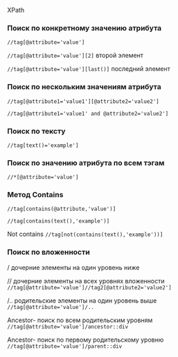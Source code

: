 XPath

### Поиск по конкретному значению атрибута

```//tag[@attribute='value']```

```//tag[@attribute='value'][2]``` второй элемент

```//tag[@attribute='value'][last()]``` последний элемент

### Поиск по нескольким значениям атрибута

```//tag[@attribute1='value1'][@attribute2='value2']```

```//tag[@attribute1='value1' and @attribute2='value2']```

### Поиск по тексту

```//tag[text()='example']```

### Поиск по значению атрибута по всем тэгам
```//*[@attribute='value']```

### Метод Contains
```//tag[contains(@attribute,'value')]```

```//tag[contains(text(),'example')]```

Not contains
```//tag[not(contains(text(),'example'))]```

### Поиск по вложенности
/ дочерние элементы на один уровень ниже

// дочерние элементы на всех уровнях вложенности
```//tag[@attribute='value']//tag2[@attribute2='value2']```

/.. родительские элементы на один уровень выше
```//tag[@attribute='value']/..```

Ancestor- поиск по всем родительским уровням
```//tag[@attribute='value']/ancestor::div```

Ancestor- поиск по первому родительскому уровню
```//tag[@attribute='value']/parent::div```
